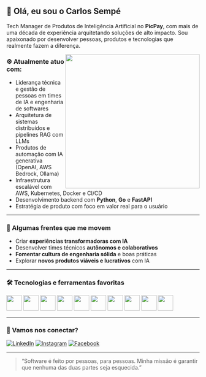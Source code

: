 <h2 align="left">
  👋 Olá, eu sou o Carlos Sempé
</h2>

<p>
Tech Manager de Produtos de Inteligência Artificial no <strong>PicPay</strong>, com mais de uma década de experiência arquitetando soluções de alto impacto. Sou apaixonado por desenvolver pessoas, produtos e tecnologias que realmente fazem a diferença.
</p>

<img align="right" src="https://media.giphy.com/media/SWoSkN6DxTszqIKEqv/giphy.gif" width="350"/>

### ⚙️ Atualmente atuo com:

- Liderança técnica e gestão de pessoas em times de IA e engenharia de softwares
- Arquitetura de sistemas distribuídos e pipelines RAG com LLMs
- Produtos de automação com IA generativa (OpenAI, AWS Bedrock, Ollama)
- Infraestrutura escalável com AWS, Kubernetes, Docker e CI/CD
- Desenvolvimento backend com **Python**, **Go** e **FastAPI**
- Estratégia de produto com foco em valor real para o usuário

---

### 🚀 Algumas frentes que me movem

- Criar **experiências transformadoras com IA**
- Desenvolver times técnicos **autônomos e colaborativos**
- **Fomentar cultura de engenharia sólida** e boas práticas
- Explorar **novos produtos viáveis e lucrativos** com IA

---

### 🛠️ Tecnologias e ferramentas favoritas

<p align="left">
  <img src="https://cdn.jsdelivr.net/gh/devicons/devicon/icons/python/python-original.svg" width="40" />
  <img src="https://cdn.jsdelivr.net/gh/devicons/devicon/icons/go/go-original.svg" width="40" />
  <img src="https://cdn.jsdelivr.net/gh/devicons/devicon/icons/docker/docker-original-wordmark.svg" width="40" />
  <img src="https://cdn.jsdelivr.net/gh/devicons/devicon/icons/kubernetes/kubernetes-plain-wordmark.svg" width="40" />
  <img src="https://cdn.jsdelivr.net/gh/devicons/devicon/icons/aws/aws-original.svg" width="40" />
  <img src="https://cdn.jsdelivr.net/gh/devicons/devicon/icons/postgresql/postgresql-original.svg" width="40" />
  <img src="https://cdn.jsdelivr.net/gh/devicons/devicon/icons/git/git-original.svg" width="40" />
  <img src="https://cdn.jsdelivr.net/gh/devicons/devicon/icons/fastapi/fastapi-original.svg" width="40" />
  <img src="https://cdn.jsdelivr.net/gh/devicons/devicon/icons/vuejs/vuejs-original.svg" width="40" />
  <img src="https://cdn.jsdelivr.net/gh/devicons/devicon/icons/typescript/typescript-original.svg" width="40" />
</p>

---

### 🤝 Vamos nos conectar?

[![LinkedIn](https://img.shields.io/badge/Carlos%20Sempé-0077B5?style=flat&logo=linkedin&logoColor=white)](https://www.linkedin.com/in/carlos-augusto-semp%C3%A9-junior-46b90252/)
[![Instagram](https://img.shields.io/badge/@sempejunior-E4405F?style=flat&logo=instagram&logoColor=white)](https://www.instagram.com/sempejunior/)
[![Facebook](https://img.shields.io/badge/Carlos%20Sempé-1877F2?style=flat&logo=facebook&logoColor=white)](https://www.facebook.com/profile.php?id=1219184345)

---

> “Software é feito por pessoas, para pessoas. Minha missão é garantir que nenhuma das duas partes seja esquecida.”
